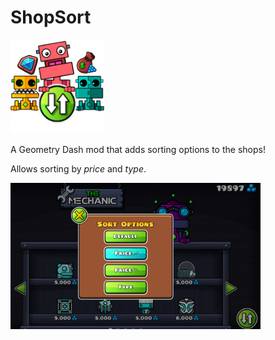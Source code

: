 # ShopSort

<img src="logo.png" width="150" alt="Shop Sorting logo" />

A Geometry Dash mod that adds sorting options to the shops!

Allows sorting by _price_ and _type_.

<img src="preview.png" width="400" alt="Preview" />
